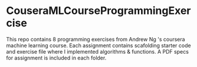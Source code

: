 # CouseraMLCourseProgrammingExercise

This repo contains 8 programming exercises from Andrew Ng 's coursera machine learning course.
Each assignment contains scafolding starter code and exercise file where I implemented algorithms & functions.
A PDF specs for assignment is included in each folder. 
